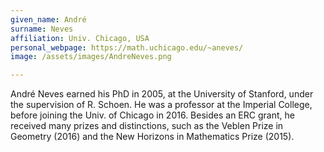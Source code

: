 ```yaml
---
given_name: André
surname: Neves
affiliation: Univ. Chicago, USA
personal_webpage: https://math.uchicago.edu/~aneves/
image: /assets/images/AndreNeves.png

---
```

André Neves earned his PhD in 2005, at the University of Stanford, under the supervision of R. Schoen.
He was a professor at the Imperial College, before joining the Univ. of Chicago in 2016. Besides an ERC grant,
he received many prizes and distinctions, such as the Veblen Prize in Geometry (2016) and the New Horizons in Mathematics Prize (2015).
